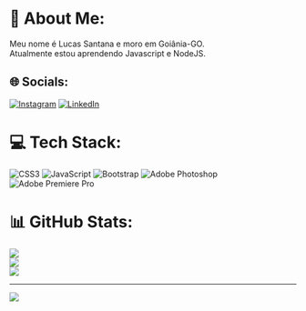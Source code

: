 # 💫 About Me:
Meu nome é Lucas Santana e moro em Goiânia-GO.<br>
Atualmente estou aprendendo Javascript e NodeJS.

## 🌐 Socials:
[![Instagram](https://img.shields.io/badge/Instagram-%23E4405F.svg?logo=Instagram&logoColor=white)](https://instagram.com/aka.luk) [![LinkedIn](https://img.shields.io/badge/LinkedIn-%230077B5.svg?logo=linkedin&logoColor=white)](https://linkedin.com/in/lucas-santana-59aa948a) 

# 💻 Tech Stack:
![CSS3](https://img.shields.io/badge/css3-%231572B6.svg?style=for-the-badge&logo=css3&logoColor=white) ![JavaScript](https://img.shields.io/badge/javascript-%23323330.svg?style=for-the-badge&logo=javascript&logoColor=%23F7DF1E) ![Bootstrap](https://img.shields.io/badge/bootstrap-%23563D7C.svg?style=for-the-badge&logo=bootstrap&logoColor=white) ![Adobe Photoshop](https://img.shields.io/badge/adobephotoshop-%2331A8FF.svg?style=for-the-badge&logo=adobephotoshop&logoColor=white) ![Adobe Premiere Pro](https://img.shields.io/badge/Adobe%20Premiere%20Pro-9999FF.svg?style=for-the-badge&logo=Adobe%20Premiere%20Pro&logoColor=white)
# 📊 GitHub Stats:
![](https://github-readme-stats.vercel.app/api?username=LukSantana&theme=dark&hide_border=false&include_all_commits=false&count_private=false)<br/>
![](https://github-readme-streak-stats.herokuapp.com/?user=LukSantana&theme=dark&hide_border=false)<br/>
![](https://github-readme-stats.vercel.app/api/top-langs/?username=LukSantana&theme=dark&hide_border=false&include_all_commits=false&count_private=false&layout=compact)

---
[![](https://visitcount.itsvg.in/api?id=LukSantana&icon=2&color=4)](https://visitcount.itsvg.in)
